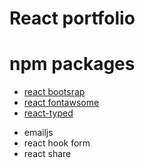 # React portfolio

# npm packages

- [react bootsrap](https://www.npmjs.com/package/bootstrap)
- [react fontawsome](https://www.npmjs.com/package/@fortawesome/react-fontawesome)
- [react-typed](https://www.npmjs.com/package/react-typed)

* emailjs
* react hook form
* react share
